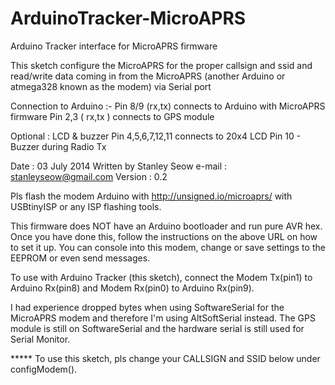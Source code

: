 ArduinoTracker-MicroAPRS
========================

Arduino Tracker interface for MicroAPRS firmware

 This sketch configure the MicroAPRS for the proper callsign and ssid and
 read/write data coming in from the MicroAPRS (another Arduino or atmega328 known as the modem) 
 via Serial port
 
 Connection to Arduino :-
 Pin 8/9 (rx,tx) connects to Arduino with MicroAPRS firmware
 Pin 2,3 ( rx,tx ) connects to GPS module 
 
 Optional : LCD & buzzer 
 Pin 4,5,6,7,12,11 connects to 20x4 LCD 
 Pin 10 - Buzzer during Radio Tx
 
 Date : 03 July 2014
 Written by Stanley Seow
 e-mail : stanleyseow@gmail.com
 Version : 0.2
 
 Pls flash the modem Arduino with http://unsigned.io/microaprs/ with USBtinyISP or 
 any ISP flashing tools.
 
 This firmware does NOT have an Arduino bootloader and run pure AVR hex. Once you
 have done this, follow the instructions on the above URL on how to set it up.
 You can console into this modem, change or save settings to the EEPROM or even 
 send messages.

 To use with Arduino Tracker (this sketch), connect the Modem Tx(pin1) to Arduino Rx(pin8) and 
 Modem Rx(pin0) to Arduino Rx(pin9).
 
 I had experience dropped bytes when using SoftwareSerial for the MicroAPRS modem and therefore
 I'm using AltSoftSerial instead. The GPS module is still on SoftwareSerial and 
 the hardware serial is still used for Serial Monitor.
 
 ***** To use this sketch, pls change your CALLSIGN and SSID below under configModem().
 
 
 
